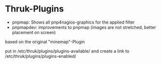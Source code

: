 # Thruk-Plugins

* pnpmap: Shows all pnp4nagios-graphics for the applied filter
* pnpmapdev: improvements to pnpmap (images are not stretched, better placement on screen)

based on the original "minemap"-Plugin

put in /etc/thruk/plugins/plugins-available/ and create a link to /etc/thruk/plugins/plugins-enabled/
